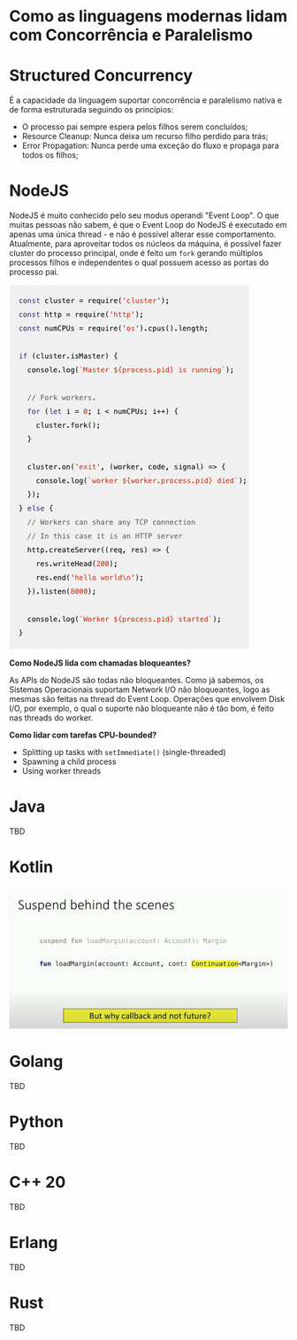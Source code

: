 # Como as linguagens modernas lidam com Concorrência e Paralelismo

# Structured Concurrency

É a capacidade da linguagem suportar concorrência e paralelismo nativa e de forma estruturada seguindo os princípios: 

- O processo pai sempre espera pelos filhos serem concluídos;
- Resource Cleanup: Nunca deixa um recurso filho perdido para trás;
- Error Propagation: Nunca perde uma exceção do fluxo e propaga para todos os filhos;

# NodeJS

NodeJS é muito conhecido pelo seu modus operandi "Event Loop". O que muitas pessoas não sabem, é que o Event Loop do NodeJS é executado em apenas uma única thread - e não é possível alterar esse comportamento. Atualmente, para aproveitar todos os núcleos da máquina, é possível fazer cluster do processo principal, onde é feito um `fork` gerando múltiplos processos filhos e independentes o qual possuem acesso as portas do processo pai.

![carregando o programa](/assets/operating-systems-virtualization-concurrency-persistence/nodejs-fork.png)

**Como NodeJS lida com chamadas bloqueantes?**

As APIs do NodeJS são todas não bloqueantes. Como já sabemos, os Sistemas Operacionais suportam Network I/O não bloqueantes, logo as mesmas são feitas na thread do Event Loop. Operações que envolvem Disk I/O, por exemplo, o qual o suporte não bloqueante não é tão bom, é feito nas threads do worker.

**Como lidar com tarefas CPU-bounded?**

- Splitting up tasks with `setImmediate()` (single-threaded)
- Spawning a child process
- Using worker threads

# Java
TBD

# Kotlin

![carregando o programa](/assets/operating-systems-virtualization-concurrency-persistence/kotlin-suspend-fns.png)

# Golang
TBD

# Python
TBD

# C++ 20
TBD

# Erlang
TBD

# Rust
TBD